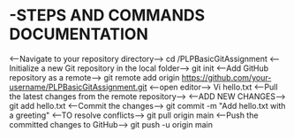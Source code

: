 # -STEPS AND COMMANDS DOCUMENTATION
 <--Navigate to your repository directory-->
cd /PLPBasicGitAssignment
<--Initialize a new Git repository in the local folder-->
git init
<--Add GitHub repository as a remote-->
git remote add origin https://github.com/your-username/PLPBasicGitAssignment.git
<--open editor-->
Vi hello.txt
<--Pull the latest changes from the remote repository-->
<--ADD NEW CHANGES-->
git add hello.txt
<--Commit the changes-->
git commit -m "Add hello.txt with a greeting"
<--TO resolve conflicts-->
git pull origin main
<--Push the committed changes to GitHub-->
git push -u origin main
 
